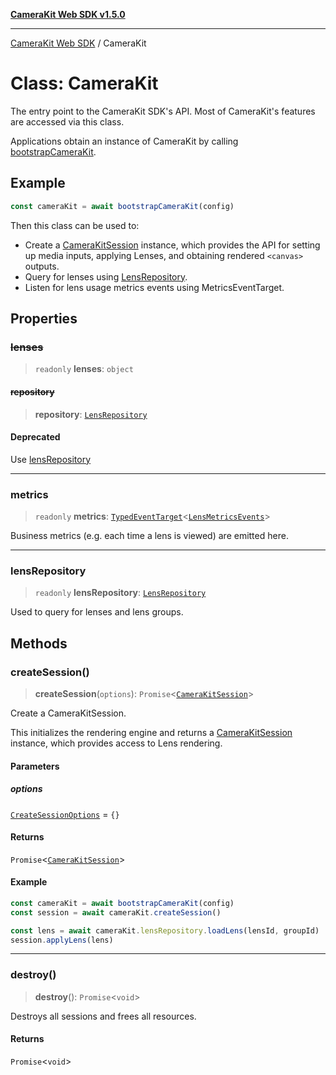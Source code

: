 [**CameraKit Web SDK v1.5.0**](../README.md)

***

[CameraKit Web SDK](../globals.md) / CameraKit

# Class: CameraKit

The entry point to the CameraKit SDK's API. Most of CameraKit's features are accessed via this class.

Applications obtain an instance of CameraKit by calling [bootstrapCameraKit](../functions/bootstrapCameraKit.md).

## Example

```ts
const cameraKit = await bootstrapCameraKit(config)
```

Then this class can be used to:
- Create a [CameraKitSession](CameraKitSession.md) instance, which provides the API for setting up media inputs, applying Lenses,
and obtaining rendered `<canvas>` outputs.
- Query for lenses using [LensRepository](LensRepository.md).
- Listen for lens usage metrics events using MetricsEventTarget.

## Properties

### ~~lenses~~

> `readonly` **lenses**: `object`

#### ~~repository~~

> **repository**: [`LensRepository`](LensRepository.md)

#### Deprecated

Use [lensRepository](CameraKit.md#lensrepository)

***

### metrics

> `readonly` **metrics**: [`TypedEventTarget`](TypedEventTarget.md)\<[`LensMetricsEvents`](../type-aliases/LensMetricsEvents.md)\>

Business metrics (e.g. each time a lens is viewed) are emitted here.

***

### lensRepository

> `readonly` **lensRepository**: [`LensRepository`](LensRepository.md)

Used to query for lenses and lens groups.

## Methods

### createSession()

> **createSession**(`options`): `Promise`\<[`CameraKitSession`](CameraKitSession.md)\>

Create a CameraKitSession.

This initializes the rendering engine and returns a [CameraKitSession](CameraKitSession.md) instance, which provides access
to Lens rendering.

#### Parameters

##### options

[`CreateSessionOptions`](../interfaces/CreateSessionOptions.md) = `{}`

#### Returns

`Promise`\<[`CameraKitSession`](CameraKitSession.md)\>

#### Example

```ts
const cameraKit = await bootstrapCameraKit(config)
const session = await cameraKit.createSession()

const lens = await cameraKit.lensRepository.loadLens(lensId, groupId)
session.applyLens(lens)
```

***

### destroy()

> **destroy**(): `Promise`\<`void`\>

Destroys all sessions and frees all resources.

#### Returns

`Promise`\<`void`\>
